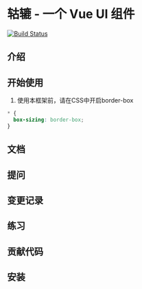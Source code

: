 # 轱辘 - 一个 Vue UI 组件
[![Build Status](https://travis-ci.com/codingories/myGulu-demo-1.svg?branch=master)](https://travis-ci.com/codingories/myGulu-demo-1)

## 介绍
## 开始使用
1. 使用本框架前，请在CSS中开启border-box
```css
* {
  box-sizing: border-box;
}
```


## 文档
## 提问
## 变更记录
## 练习

## 贡献代码
## 安装


